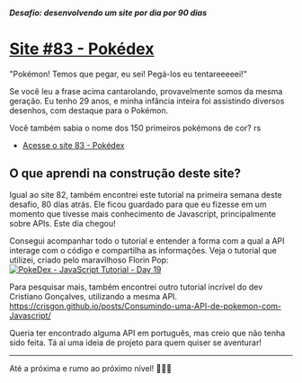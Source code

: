 ##### Desafio: desenvolvendo um site por dia por 90 dias 

# [Site #83 - Pokédex](https://www.dorlyneto.com/90sites/83-pokedex)

"Pokémon! Temos que pegar, eu sei! Pegá-los eu tentareeeeei!"

Se você leu a frase acima cantarolando, provavelmente somos da mesma geração. Eu tenho 29 anos, e minha infância inteira foi assistindo diversos desenhos, com destaque para o Pokémon.

Você também sabia o nome dos 150 primeiros pokémons de cor? rs
* [Acesse o site 83 - Pokédex](https://www.dorlyneto.com/90sites/83-pokedex)

## O que aprendi na construção deste site?
 
Igual ao site 82, também encontrei este tutorial na primeira semana deste desafio, 80 dias atrás. Ele ficou guardado para que eu fizesse em um momento que tivesse mais conhecimento de Javascript, principalmente sobre APIs. Este dia chegou!

Consegui acompanhar todo o tutorial e entender a forma com a qual a API interage com o código e compartilha as informações. Veja o tutorial que utilizei, criado pelo maravilhoso Florin Pop:
[![PokeDex - JavaScript Tutorial - Day 19](https://img.youtube.com/vi/XL68br6JyYs/0.jpg)](https://www.youtube.com/watch?v=XL68br6JyYs)

Para pesquisar mais, também encontrei outro tutorial incrível do dev Cristiano Gonçalves, utilizando a mesma API. https://crisgon.github.io/posts/Consumindo-uma-API-de-pokemon-com-Javascript/

Queria ter encontrado alguma API em português, mas creio que não tenha sido feita. Tá aí uma ideia de projeto para quem quiser se aventurar!

---

Até a próxima e rumo ao próximo nível! 🚀🚀🚀